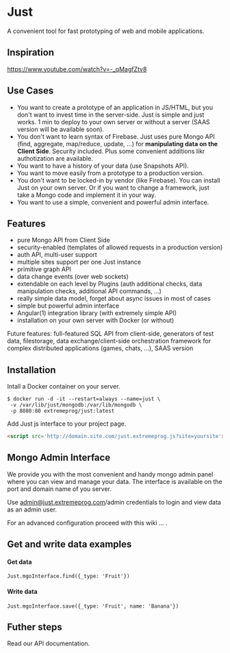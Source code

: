 # Just
A convenient tool for fast prototyping of web and mobile applications.

## Inspiration

https://www.youtube.com/watch?v=-_qMagfZtv8

## Use Cases

- You want to create a prototype of an application in JS/HTML, but you don't want to invest time in the server-side. Just is simple and just works. 1 min to deploy to your own server or without a server (SAAS version will be available soon).
- You don't want to learn syntax of Firebase. Just uses pure Mongo API (find, aggregate, map/reduce, update, ...) for **manipulating data on the Client Side**. Security included. Plus some convenient additions likr authotization are available.
- You want to have a history of your data (use Snapshots API).
- You want to move easily from a prototype to a production version.
- You don't want to be locked-in by vendor (like Firebase). You can install Just on your own server. Or if you want to change a framework, just take a Mongo code and implement it in your way.
- You want to use a simple, convenient and powerful admin interface.

## Features

- pure Mongo API from Client Side
- security-enabled (templates of allowed requests in a production version)
- auth API, multi-user support
- multiple sites support per one Just instance
- primitive graph API
- data change events (over web sockets)
- extendable on each level by Plugins (auth additional checks, data manipulation checks, additional API commands, ...)
- really simple data model, forget about async issues in most of cases
- simple but powerful admin interface
- Angular(1) integration library (with extremely simple API)
- installation on your own server with Docker (or without)

Future features: full-featured SQL API from client-side, generators of test data, filestorage, data exchange/client-side orchestration framework for complex distributed applications (games, chats, ...), SAAS version

## Installation

Intall a Docker container on your server.

```
$ docker run -d -it --restart=always --name=just \
 -v /var/lib/just/mongodb:/var/lib/mongodb \
 -p 8080:80 extremeprog/just:latest
```

Add Just js interface to your project page.

```html
<script src='http://domain.site.com/just.extremeprog.js?site=yoursite'></script>
```

## Mongo Admin Interface
We provide you with the most convenient and handy mongo admin panel where you can view and manage your data.
The interface is available on the port and domain name of you server.

Use admin@just.extremeprog.com/admin credentials to login and view data as an admin user.

For an advanced configuration proceed with this wiki ... .

## Get and write data examples

#### Get data
```
Just.mgoInterface.find({_type: 'Fruit'})
```

#### Write data
```
Just.mgoInterface.save({_type: 'Fruit', name: 'Banana'})
```


## Futher steps
Read our API documentation.

